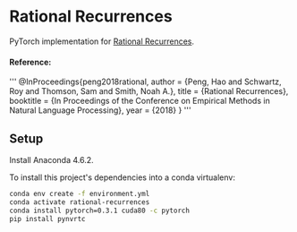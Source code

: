 # Rational Recurrences

PyTorch implementation for [Rational Recurrences](https://homes.cs.washington.edu/~hapeng/paper/peng2018rational.pdf).

#### Reference:
'''
@InProceedings{peng2018rational,
  author = {Peng, Hao and Schwartz, Roy and Thomson, Sam and Smith, Noah A.},
  title     = {Rational Recurrences},
  booktitle = {In Proceedings of the Conference on Empirical Methods in Natural Language Processing},
  year      = {2018}
}
'''
<br>
## Setup

Install Anaconda 4.6.2.

To install this project's dependencies into a conda virtualenv:
```bash
conda env create -f environment.yml
conda activate rational-recurrences
conda install pytorch=0.3.1 cuda80 -c pytorch
pip install pynvrtc
```

